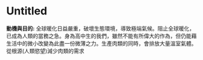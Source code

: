 # Untitled
          

**動機與目的:** 全球暖化日益嚴重，破壞生態環境，導致極端氣候。阻止全球暖化，已成為人類的當務之急。身為高中生的我們，雖然不能有所偉大的作為，但仍能藉生活中的微小改變為此盡一份微薄之力。生產肉類的同時，會排放大量溫室氣體。從根源(人類慾望)減少肉類的需求